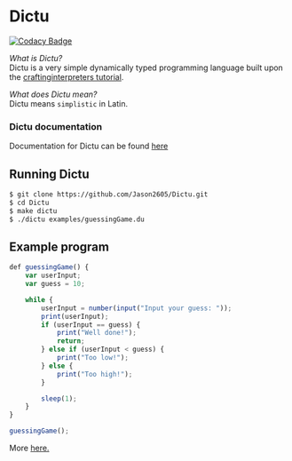 # Dictu

[![Codacy Badge](https://api.codacy.com/project/badge/Grade/ab84059049bd4ba7b7b8c1fcfaac4ea5)](https://app.codacy.com/manual/jasonhall96686/Dictu?utm_source=github.com&utm_medium=referral&utm_content=Jason2605/Dictu&utm_campaign=Badge_Grade_Dashboard)

*What is Dictu?*  
Dictu is a very simple dynamically typed programming language 
built upon the [craftinginterpreters tutorial](http://www.craftinginterpreters.com/contents.html).

*What does Dictu mean?*  
Dictu means `simplistic` in Latin.

### Dictu documentation
Documentation for Dictu can be found [here](https://jason2605.github.io/Dictu/)

## Running Dictu
```bash
$ git clone https://github.com/Jason2605/Dictu.git
$ cd Dictu
$ make dictu
$ ./dictu examples/guessingGame.du
```

## Example program
```js
def guessingGame() {
    var userInput;
    var guess = 10;

    while {
        userInput = number(input("Input your guess: "));
        print(userInput);
        if (userInput == guess) {
            print("Well done!");
            return;
        } else if (userInput < guess) {
            print("Too low!");
        } else {
            print("Too high!");
        }

        sleep(1);
    }
}

guessingGame();
```

More [here.](https://github.com/Jason2605/Dictu/tree/develop/examples)
